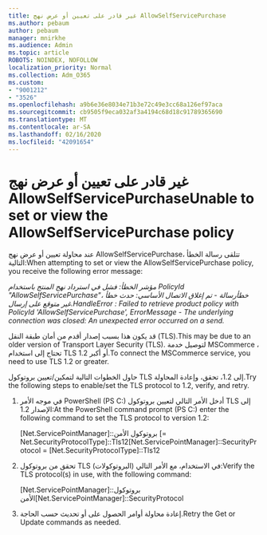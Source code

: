 ```yaml
---
title: غير قادر على تعيين أو عرض نهج AllowSelfServicePurchase
ms.author: pebaum
author: pebaum
manager: mnirkhe
ms.audience: Admin
ms.topic: article
ROBOTS: NOINDEX, NOFOLLOW
localization_priority: Normal
ms.collection: Adm_O365
ms.custom:
- "9001212"
- "3526"
ms.openlocfilehash: a9b6e36e8034e71b3e72c49e3cc68a126ef97aca
ms.sourcegitcommit: cb9505f9eca032af3a4194c68d18c91789365690
ms.translationtype: MT
ms.contentlocale: ar-SA
ms.lasthandoff: 02/16/2020
ms.locfileid: "42091654"
---
```

# <a name="unable-to-set-or-view-the-allowselfservicepurchase-policy"></a><span data-ttu-id="12e8c-102">غير قادر على تعيين أو عرض نهج AllowSelfServicePurchase</span><span class="sxs-lookup"><span data-stu-id="12e8c-102">Unable to set or view the AllowSelfServicePurchase policy</span></span>

<span data-ttu-id="12e8c-103">عند محاولة تعيين أو عرض نهج AllowSelfServicePurchase، تتلقى رسالة الخطأ التالية:</span><span class="sxs-lookup"><span data-stu-id="12e8c-103">When attempting to set or view the AllowSelfServicePurchase policy, you receive the following error message:</span></span>

<span data-ttu-id="12e8c-104">*مؤشر الخطأ: فشل في استرداد نهج المنتج باستخدام PolicyId "AllowSelfServicePurchase"، خطأرسالة - تم إغلاق الاتصال الأساسي: حدث خطأ غير متوقع على إرسال.*</span><span class="sxs-lookup"><span data-stu-id="12e8c-104">*HandleError : Failed to retrieve product policy with PolicyId 'AllowSelfServicePurchase', ErrorMessage - The underlying connection was closed: An unexpected error occurred on a send.*</span></span>

<span data-ttu-id="12e8c-105">قد يكون هذا بسبب إصدار أقدم من أمان طبقة النقل (TLS).</span><span class="sxs-lookup"><span data-stu-id="12e8c-105">This may be due to an older version of Transport Layer Security (TLS).</span></span> <span data-ttu-id="12e8c-106">لتوصيل خدمة MSCommerce ، تحتاج إلى استخدام TLS 1.2 أو أكبر.</span><span class="sxs-lookup"><span data-stu-id="12e8c-106">To connect the MSCommerce service, you need to use TLS 1.2 or greater.</span></span>  

<span data-ttu-id="12e8c-107">حاول الخطوات التالية لتمكين/تعيين بروتوكول TLS إلى 1.2، تحقق، وإعادة المحاولة.</span><span class="sxs-lookup"><span data-stu-id="12e8c-107">Try the following steps to enable/set the TLS protocol to 1.2, verify, and retry.</span></span>
 1. <span data-ttu-id="12e8c-108">في موجه الأمر PowerShell (PS C:\) أدخل الأمر التالي لتعيين بروتوكول TLS إلى الإصدار 1.2:</span><span class="sxs-lookup"><span data-stu-id="12e8c-108">At the PowerShell command prompt (PS C:\) enter the following command to set the TLS protocol to version 1.2:</span></span>

    <span data-ttu-id="12e8c-109">\[Net.ServicePointManager]::بروتوكول الأمن \[= Net.SecurityProtocolType]::Tls12</span><span class="sxs-lookup"><span data-stu-id="12e8c-109">\[Net.ServicePointManager]::SecurityProtocol = \[Net.SecurityProtocolType]::Tls12</span></span>

2. <span data-ttu-id="12e8c-110">تحقق من بروتوكول TLS (البروتوكولات) في الاستخدام، مع الأمر التالي:</span><span class="sxs-lookup"><span data-stu-id="12e8c-110">Verify the TLS protocol(s) in use, with the following command:</span></span>

    <span data-ttu-id="12e8c-111">\[Net.ServicePointManager]::بروتوكول الأمن</span><span class="sxs-lookup"><span data-stu-id="12e8c-111">\[Net.ServicePointManager]::SecurityProtocol</span></span> 

3. <span data-ttu-id="12e8c-112">إعادة محاولة أوامر الحصول على أو تحديث حسب الحاجة.</span><span class="sxs-lookup"><span data-stu-id="12e8c-112">Retry the Get or Update commands as needed.</span></span>

